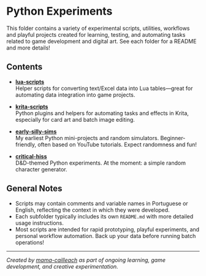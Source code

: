 # Python Experiments

This folder contains a variety of experimental scripts, utilities, workflows and playful projects created for learning, testing, and automating tasks related to game development and digital art.
See each folder for a README and more details!

## Contents

- **[lua-scripts](lua-scripts/)**  
  Helper scripts for converting text/Excel data into Lua tables—great for automating data integration into game projects.

- **[krita-scripts](krita-scripts/)**  
  Python plugins and helpers for automating tasks and effects in Krita, especially for card art and batch image editing.

- **[early-silly-sims](early-silly-sims/)**  
  My earliest Python mini-projects and random simulators. Beginner-friendly, often based on YouTube tutorials. Expect randomness and fun!

- **[critical-hiss](critical-hiss/)**  
  D&D-themed Python experiments. At the moment: a simple random character generator.

## General Notes

- Scripts may contain comments and variable names in Portuguese or English, reflecting the context in which they were developed.
- Each subfolder typically includes its own `README.md` with more detailed usage instructions.
- Most scripts are intended for rapid prototyping, playful experiments, and personal workflow automation. Back up your data before running batch operations!

---

*Created by [mama-cailleach](https://github.com/mama-cailleach) as part of ongoing learning, game development, and creative experimentation.*
